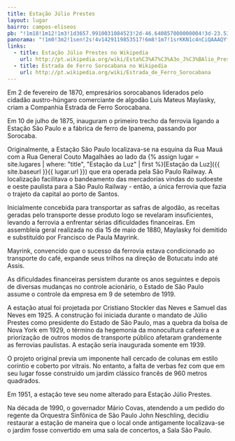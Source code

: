 ```yaml
---
title: Estação Júlio Prestes
layout: lugar
bairro: campos-eliseos
pb: "!1m18!1m12!1m3!1d3657.9910031084523!2d-46.640857000000004!3d-23.532826000000004!2m3!1f0!2f0!3f0!3m2!1i1024!2i768!4f13.1!3m3!1m2!1s0x94ce585d39880221%3A0x987fcb81eaf3fb15!2zRXN0YcOnw6NvIErDumxpbyBQcmVzdGVz!5e0!3m2!1sen!2sbr!4v1427340014689"
panorama: "!1m0!3m2!1sen!2s!4v1429119853517!6m8!1m7!1srKKN1c4nCiQAAAQYfd8tIQ!2m2!1d-23.534462!2d-46.640377!3f0!4f0!5f0.7820865974627469"
links: 
  - title: Estação Júlio Prestes no Wikipedia
    url: http://pt.wikipedia.org/wiki/Esta%C3%A7%C3%A3o_J%C3%BAlio_Prestes
  - title: Estrada de Ferro Sorocabana no Wikipedia
    url: http://pt.wikipedia.org/wiki/Estrada_de_Ferro_Sorocabana
---
```

Em 2 de fevereiro de 1870, empresários sorocabanos liderados pelo cidadão austro-húngaro comerciante de algodão Luís Mateus Maylasky, criam a Companhia Estrada de Ferro Sorocabana.

Em 10 de julho de 1875, inauguram o primeiro trecho da ferrovia ligando a Estação São Paulo e a fábrica de ferro de Ipanema, passando por Sorocaba.

Originalmente, a Estação São Paulo localizava-se na esquina da Rua Mauá com a Rua General Couto Magalhães ao lado da {% assign lugar = site.lugares | where: "title", "Estação da Luz" | first %}[Estação da Luz]({{ site.baseurl }}{{ lugar.url }}) que era operada pela São Paulo Railway. A localização facilitava o bandeamento das mercadorias vindas do sudoeste e oeste paulista para a São Paulo Railway - então, a única ferrovia que fazia o trajeto da capital ao porto de Santos.

Inicialmente concebida para transportar as safras de algodão, as receitas geradas pelo transporte desse produto logo se revelaram insuficientes, levando a ferrovia a enfrentar sérias dificuldades financeiras. Em assembleia geral realizada no dia 15 de maio de 1880, Maylasky foi demitido e substituído por Francisco de Paula Mayrink.

Mayrink, convencido que o sucesso da ferrovia estava condicionado ao transporte do café, expande seus trilhos na direção de Botucatu indo até Assis.

As dificuldades financeiras persistem durante os anos seguintes e depois de diversas mudanças no controle acionário, o Estado de São Paulo assume o controle da empresa em 9 de setembro de 1919.

A estação atual foi projetada por Cristiano Stockler das Neves e Samuel das Neves em 1925. A construção foi iniciada durante o mandato de Júlio Prestes como presidente do Estado de São Paulo, mas a quebra da bolsa de Nova York em 1929, o término da hegemonia da monocultura cafeeira e a priorização de outros modos de transporte público afetaram grandemente as ferrovias paulistas. A estação seria inaugurada somente em 1939.

O projeto original previa um imponente hall cercado de colunas em estilo coríntio e coberto por vitrais. No entanto, a falta de verbas fez com que em seu lugar fosse construído um jardim clássico francês de 960 metros quadrados.

Em 1951, a estação teve seu nome alterado para Estação Júlio Prestes.

Na década de 1990, o governador Mário Covas, atendendo a um pedido do regente da Orquestra Sinfônica de São Paulo John Neschling, decidiu restaurar a estação de maneira que o local onde antigamente localizava-se o jardim fosse convertido em uma sala de concertos, a Sala São Paulo.